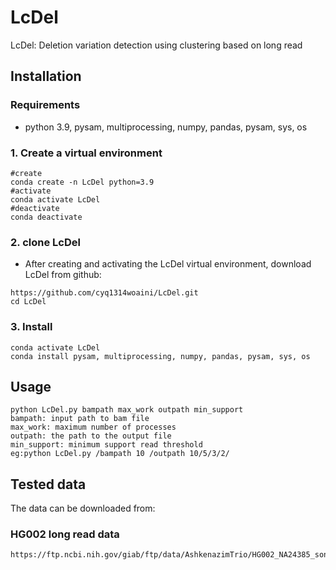# LcDel
LcDel: Deletion variation detection using clustering based on long read


## Installation
### Requirements
* python 3.9, pysam, multiprocessing, numpy, pandas, pysam, sys, os
### 1. Create a virtual environment
```
#create
conda create -n LcDel python=3.9
#activate
conda activate LcDel
#deactivate
conda deactivate
```

### 2. clone LcDel
* After creating and activating the LcDel virtual environment, download LcDel from github:
```　 
https://github.com/cyq1314woaini/LcDel.git
cd LcDel
```

### 3. Install 
```　
conda activate LcDel
conda install pysam, multiprocessing, numpy, pandas, pysam, sys, os
```

## Usage
```　 
python LcDel.py bampath max_work outpath min_support
bampath: input path to bam file
max_work: maximum number of processes
outpath: the path to the output file
min_support: minimum support read threshold
eg:python LcDel.py /bampath 10 /outpath 10/5/3/2/
``` 

## Tested data
The data can be downloaded from:

### HG002 long read data
```
https://ftp.ncbi.nih.gov/giab/ftp/data/AshkenazimTrio/HG002_NA24385_son/PacBio_MtSinai_NIST/Baylor_NGMLR_bam_GRCh37/HG002_PB_70x_RG_HP10XtrioRTG.bam
```

